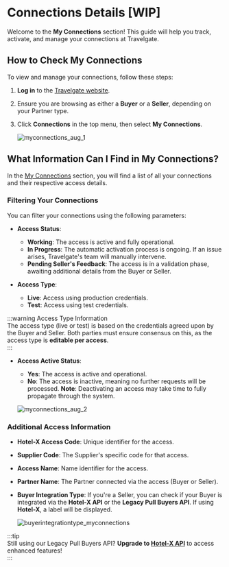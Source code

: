 ﻿---
sidebar_position: 2
---

# Connections Details  [WIP]

Welcome to the **My Connections** section! This guide will help you track, activate, and manage your connections at Travelgate.  

## How to Check My Connections  

To view and manage your connections, follow these steps:  

1. **Log in** to the [Travelgate website](https://www.travelgate.com/).  
2. Ensure you are browsing as either a **Buyer** or a **Seller**, depending on your Partner type.  
3. Click **Connections** in the top menu, then select **My Connections**.  

   ![myconnections_aug_1](https://storage.travelgate.com/kbase/myconnections_aug_1.jpg)  

## What Information Can I Find in My Connections?  

In the [My Connections](https://app.travelgate.com/connections/myconnections) section, you will find a list of all your connections and their respective access details.  

### **Filtering Your Connections**  
You can filter your connections using the following parameters:  

- **Access Status**:  
  - **Working**: The access is active and fully operational.  
  - **In Progress**: The automatic activation process is ongoing. If an issue arises, Travelgate's team will manually intervene.  
  - **Pending Seller's Feedback**: The access is in a validation phase, awaiting additional details from the Buyer or Seller.  

- **Access Type**:  
  - **Live**: Access using production credentials.  
  - **Test**: Access using test credentials.  

:::warning Access Type Information  
The access type (live or test) is based on the credentials agreed upon by the Buyer and Seller. Both parties must ensure consensus on this, as the access type is **editable per access**.  
:::  

- **Access Active Status**:  
  - **Yes**: The access is active and operational.  
  - **No**: The access is inactive, meaning no further requests will be processed. **Note**: Deactivating an access may take time to fully propagate through the system.  

   ![myconnections_aug_2](https://storage.travelgate.com/kbase/myconnections_aug_2.jpg)  

### **Additional Access Information**  
- **Hotel-X Access Code**: Unique identifier for the access.  
- **Supplier Code**: The Supplier's specific code for that access.  
- **Access Name**: Name identifier for the access.  
- **Partner Name**: The Partner connected via the access (Buyer or Seller).  
- **Buyer Integration Type**: If you're a Seller, you can check if your Buyer is integrated via the **Hotel-X API** or the **Legacy Pull Buyers API**. If using **Hotel-X**, a label will be displayed.  

   ![buyerintegrationtype_myconnections](https://storage.travelgate.com/kbase/buyerintegrationtype_myconnections.jpg)  

:::tip  
Still using our Legacy Pull Buyers API? **Upgrade to [Hotel-X API](/docs/apis/for-buyers/hotel-x-pull-buyers-api/quickstart)** to access enhanced features!  
:::  
